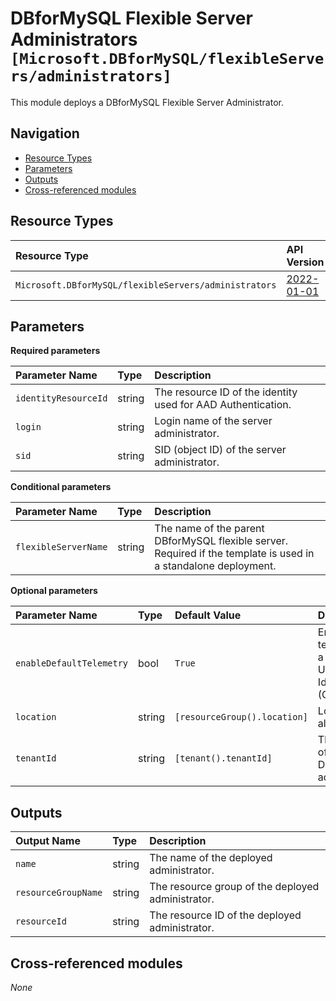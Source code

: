 # DBforMySQL Flexible Server Administrators `[Microsoft.DBforMySQL/flexibleServers/administrators]`

This module deploys a DBforMySQL Flexible Server Administrator.

## Navigation

- [Resource Types](#Resource-Types)
- [Parameters](#Parameters)
- [Outputs](#Outputs)
- [Cross-referenced modules](#Cross-referenced-modules)

## Resource Types

| Resource Type | API Version |
| :-- | :-- |
| `Microsoft.DBforMySQL/flexibleServers/administrators` | [2022-01-01](https://learn.microsoft.com/en-us/azure/templates/Microsoft.DBforMySQL/2022-01-01/flexibleServers/administrators) |

## Parameters

**Required parameters**

| Parameter Name | Type | Description |
| :-- | :-- | :-- |
| `identityResourceId` | string | The resource ID of the identity used for AAD Authentication. |
| `login` | string | Login name of the server administrator. |
| `sid` | string | SID (object ID) of the server administrator. |

**Conditional parameters**

| Parameter Name | Type | Description |
| :-- | :-- | :-- |
| `flexibleServerName` | string | The name of the parent DBforMySQL flexible server. Required if the template is used in a standalone deployment. |

**Optional parameters**

| Parameter Name | Type | Default Value | Description |
| :-- | :-- | :-- | :-- |
| `enableDefaultTelemetry` | bool | `True` | Enable telemetry via a Globally Unique Identifier (GUID). |
| `location` | string | `[resourceGroup().location]` | Location for all resources. |
| `tenantId` | string | `[tenant().tenantId]` | The tenantId of the Active Directory administrator. |


## Outputs

| Output Name | Type | Description |
| :-- | :-- | :-- |
| `name` | string | The name of the deployed administrator. |
| `resourceGroupName` | string | The resource group of the deployed administrator. |
| `resourceId` | string | The resource ID of the deployed administrator. |

## Cross-referenced modules

_None_
